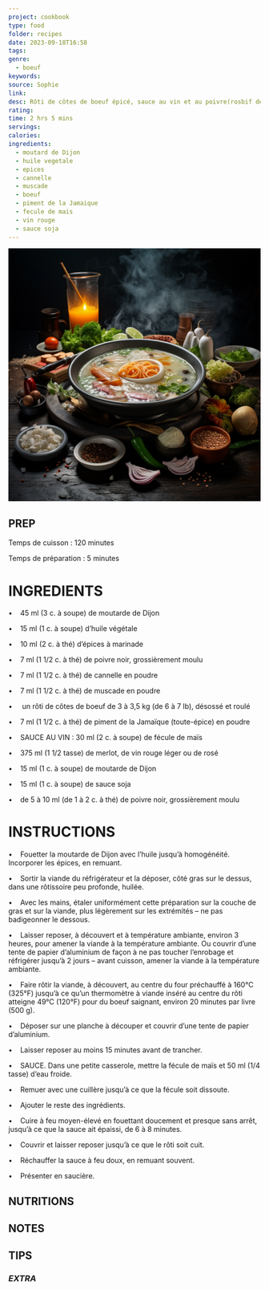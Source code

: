 ```yaml
---
project: cookbook
type: food
folder: recipes
date: 2023-09-18T16:58
tags: 
genre:
  - boeuf
keywords: 
source: Sophie
link: 
desc: Rôti de côtes de boeuf épicé, sauce au vin et au poivre(rosbif de côtes désossé)
rating: 
time: 2 hrs 5 mins
servings: 
calories: 
ingredients:
  - moutard de Dijon
  - huile vegetale
  - epices
  - cannelle
  - muscade
  - boeuf
  - piment de la Jamaique
  - fecule de mais
  - vin rouge
  - sauce soja
---
```


![IMAGE](_default.png)


## PREP

Temps de cuisson : 120 minutes

Temps de préparation : 5 minutes


# INGREDIENTS

•    45 ml (3 c. à soupe) de moutarde de Dijon

•    15 ml (1 c. à soupe) d’huile végétale

•    10 ml (2 c. à thé) d’épices à marinade

•    7 ml (1 1/2 c. à thé) de poivre noir, grossièrement moulu

•    7 ml (1 1/2 c. à thé) de cannelle en poudre

•    7 ml (1 1/2 c. à thé) de muscade en poudre

•     un rôti de côtes de boeuf de 3 à 3,5 kg (de 6 à 7 lb), désossé et roulé

•    7 ml (1 1/2 c. à thé) de piment de la Jamaïque (toute-épice) en poudre

•    SAUCE AU VIN : 30 ml (2 c. à soupe) de fécule de maïs

•    375 ml (1 1/2 tasse) de merlot, de vin rouge léger ou de rosé

•    15 ml (1 c. à soupe) de moutarde de Dijon

•    15 ml (1 c. à soupe) de sauce soja

•    de 5 à 10 ml (de 1 à 2 c. à thé) de poivre noir, grossièrement moulu


# INSTRUCTIONS

•    Fouetter la moutarde de Dijon avec l’huile jusqu’à homogénéité. Incorporer les épices, en remuant.

•    Sortir la viande du réfrigérateur et la déposer, côté gras sur le dessus, dans une rôtissoire peu profonde, huilée.

•    Avec les mains, étaler uniformément cette préparation sur la couche de gras et sur la viande, plus légèrement sur les extrémités – ne pas badigeonner le dessous.

•    Laisser reposer, à découvert et à température ambiante, environ 3 heures, pour amener la viande à la température ambiante. Ou couvrir d’une tente de papier d’aluminium de façon à ne pas toucher l’enrobage et réfrigérer jusqu’à 2 jours – avant cuisson, amener la viande à la température ambiante.

•    Faire rôtir la viande, à découvert, au centre du four préchauffé à 160°C (325°F) jusqu’à ce qu’un thermomètre à viande inséré au centre du rôti atteigne 49°C (120°F) pour du boeuf saignant, environ 20 minutes par livre (500 g).

•    Déposer sur une planche à découper et couvrir d’une tente de papier d’aluminium.

•    Laisser reposer au moins 15 minutes avant de trancher.

•    SAUCE. Dans une petite casserole, mettre la fécule de maïs et 50 ml (1/4 tasse) d’eau froide.

•    Remuer avec une cuillère jusqu’à ce que la fécule soit dissoute.

•    Ajouter le reste des ingrédients.

•    Cuire à feu moyen-élevé en fouettant doucement et presque sans arrêt, jusqu’à ce que la sauce ait épaissi, de 6 à 8 minutes.

•    Couvrir et laisser reposer jusqu’à ce que le rôti soit cuit.

•    Réchauffer la sauce à feu doux, en remuant souvent.

•    Présenter en saucière.

## NUTRITIONS



## NOTES



## TIPS



### *EXTRA*



